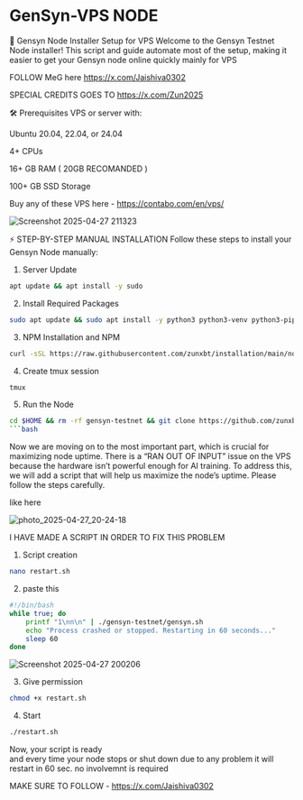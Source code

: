# GenSyn-VPS NODE

🚀 Gensyn Node Installer Setup for VPS
Welcome to the Gensyn Testnet Node installer!
This script and guide automate most of the setup, making it easier to get your Gensyn node online quickly mainly for VPS 

FOLLOW MeG here https://x.com/Jaishiva0302


SPECIAL CREDITS GOES TO https://x.com/Zun2025





🛠️ Prerequisites
VPS or server with:

Ubuntu 20.04, 22.04, or 24.04

4+ CPUs

16+ GB RAM ( 20GB RECOMANDED )

100+ GB SSD Storage


Buy any of these VPS 
here - https://contabo.com/en/vps/


![Screenshot 2025-04-27 211323](https://github.com/user-attachments/assets/0674d5b8-30be-446e-b40a-cf26522ba06b)


⚡ STEP-BY-STEP MANUAL INSTALLATION
Follow these steps to install your Gensyn Node manually:

1. Server Update
```bash
apt update && apt install -y sudo

 ```
2. Install Required Packages
```bash
sudo apt update && sudo apt install -y python3 python3-venv python3-pip curl wget screen git lsof nano unzip iproute2
```
3. NPM Installation and NPM 
```bash
curl -sSL https://raw.githubusercontent.com/zunxbt/installation/main/node.sh | bash
```
4. Create tmux session 
```bash
tmux
```
5. Run the Node
```bash
cd $HOME && rm -rf gensyn-testnet && git clone https://github.com/zunxbt/gensyn-testnet.git && chmod +x gensyn-testnet/gensyn.sh && ./gensyn-testnet/gensyn.sh
```bash
```



Now we are moving on to the most important part, which is crucial for maximizing node uptime.
There is a “RAN OUT OF INPUT” issue on the VPS because the hardware isn’t powerful enough for AI training.
To address this, we will add a script that will help us maximize the node’s uptime.
Please follow the steps carefully.

like here  

![photo_2025-04-27_20-24-18](https://github.com/user-attachments/assets/a47a0930-ab61-46a7-b181-757fdde343cf)




I HAVE MADE A SCRIPT IN ORDER TO FIX THIS PROBLEM

1) Script creation
  ```bash
nano restart.sh
```

2) paste this 
```bash
#!/bin/bash
while true; do
    printf "1\nn\n" | ./gensyn-testnet/gensyn.sh
    echo "Process crashed or stopped. Restarting in 60 seconds..."
    sleep 60
done
```
![Screenshot 2025-04-27 200206](https://github.com/user-attachments/assets/724402f3-5501-4dd5-b84d-67ebc3bb2d24)

3) Give permission
```bash
chmod +x restart.sh
```
4) Start
```bash
./restart.sh
```

Now, your script is ready  
and every time your node stops or shut down due to any problem it will restart in 60 sec. no involvemnt is required  

MAKE SURE TO FOLLOW - https://x.com/Jaishiva0302
